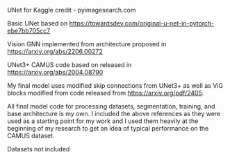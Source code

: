 UNet for Kaggle credit - pyimagesearch.com

Basic UNet based on https://towardsdev.com/original-u-net-in-pytorch-ebe7bb705cc7

Vision GNN implemented from architecture proposed in https://arxiv.org/abs/2206.00272

UNet3+ CAMUS code based on released in https://arxiv.org/abs/2004.08790

My final model uses modified skip connections from UNet3+ as well as ViG blocks modified from code released from https://arxiv.org/pdf/2405.

All final model code for processing datasets, segmentation, training, and base architecture is my own. I included the above references as they were used as a starting point for my work and I used them heavily at the beginning of my research to get an idea of typical performance on the CAMUS dataset.

Datasets not included
